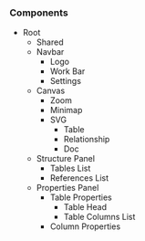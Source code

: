### Components

* Root
    * Shared
    * Navbar
        * Logo
        * Work Bar
        * Settings
    * Canvas
        * Zoom
        * Minimap
        * SVG
            * Table 
            * Relationship
            * Doc
    * Structure Panel
        * Tables List
        * References List
    * Properties Panel
        * Table Properties
            * Table Head 
            * Table Columns List
        * Column Properties
